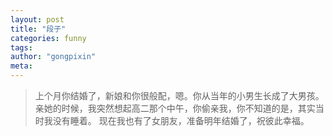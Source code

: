 ```yaml
---
layout: post
title: "段子"
categories: funny
tags:
author: "gongpixin"
meta:
---
```


> 上个月你结婚了，新娘和你很般配，嗯。你从当年的小男生长成了大男孩。
> 亲她的时候，我突然想起高二那个中午，你偷亲我，你不知道的是，其实当时我没有睡着。
> 现在我也有了女朋友，准备明年结婚了，祝彼此幸福。
